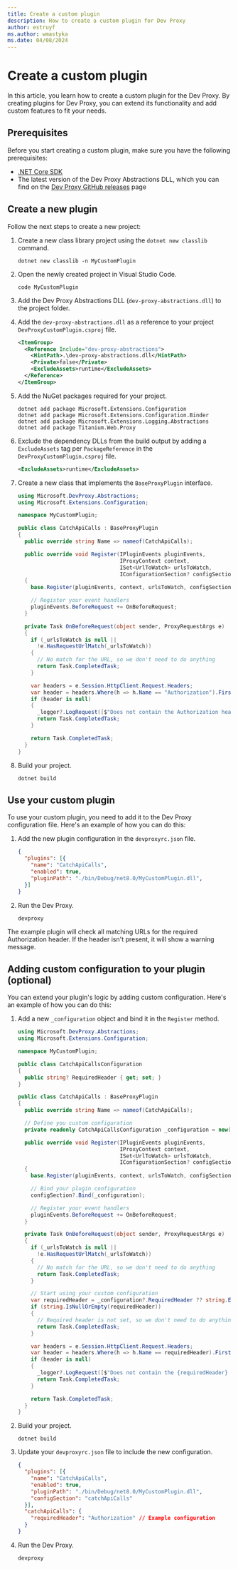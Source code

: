 ```yaml
---
title: Create a custom plugin
description: How to create a custom plugin for Dev Proxy
author: estruyf
ms.author: wmastyka
ms.date: 04/08/2024
---
```


# Create a custom plugin

In this article, you learn how to create a custom plugin for the Dev Proxy. By creating plugins for Dev Proxy, you can extend its functionality and add custom features to fit your needs.

## Prerequisites

Before you start creating a custom plugin, make sure you have the following prerequisites:

- [.NET Core SDK](https://dotnet.microsoft.com/download)
- The latest version of the Dev Proxy Abstractions DLL, which you can find on the [Dev Proxy GitHub releases](https://github.com/microsoft/dev-proxy/releases) page

## Create a new plugin

Follow the next steps to create a new project:

1. Create a new class library project using the `dotnet new classlib` command.

    ```console
    dotnet new classlib -n MyCustomPlugin
    ```

1. Open the newly created project in Visual Studio Code.

    ```console
    code MyCustomPlugin
    ```

1. Add the Dev Proxy Abstractions DLL (`dev-proxy-abstractions.dll`) to the project folder.
1. Add the `dev-proxy-abstractions.dll` as a reference to your project `DevProxyCustomPlugin.csproj` file.

    ```xml
    <ItemGroup>
      <Reference Include="dev-proxy-abstractions">
        <HintPath>.\dev-proxy-abstractions.dll</HintPath>
        <Private>false</Private>
        <ExcludeAssets>runtime</ExcludeAssets>
      </Reference>
    </ItemGroup>
    ```

1. Add the NuGet packages required for your project.

    ```console
    dotnet add package Microsoft.Extensions.Configuration
    dotnet add package Microsoft.Extensions.Configuration.Binder
    dotnet add package Microsoft.Extensions.Logging.Abstractions
    dotnet add package Titanium.Web.Proxy
    ```

1. Exclude the dependency DLLs from the build output by adding a `ExcludeAssets` tag per `PackageReference` in the `DevProxyCustomPlugin.csproj` file.

    ```xml
    <ExcludeAssets>runtime</ExcludeAssets>
    ```

1. Create a new class that implements the `BaseProxyPlugin` interface.

    ```csharp
    using Microsoft.DevProxy.Abstractions;
    using Microsoft.Extensions.Configuration;

    namespace MyCustomPlugin;

    public class CatchApiCalls : BaseProxyPlugin
    {
      public override string Name => nameof(CatchApiCalls);

      public override void Register(IPluginEvents pluginEvents,
                                    IProxyContext context,
                                    ISet<UrlToWatch> urlsToWatch,
                                    IConfigurationSection? configSection = null)
      {
        base.Register(pluginEvents, context, urlsToWatch, configSection);

        // Register your event handlers
        pluginEvents.BeforeRequest += OnBeforeRequest;
      }

      private Task OnBeforeRequest(object sender, ProxyRequestArgs e)
      {
        if (_urlsToWatch is null ||
          !e.HasRequestUrlMatch(_urlsToWatch))
        {
          // No match for the URL, so we don't need to do anything
          return Task.CompletedTask;
        }

        var headers = e.Session.HttpClient.Request.Headers;
        var header = headers.Where(h => h.Name == "Authorization").FirstOrDefault();
        if (header is null)
        {
          _logger?.LogRequest([$"Does not contain the Authorization header"], MessageType.Warning);
          return Task.CompletedTask;
        }

        return Task.CompletedTask;
      }
    }
    ```

1. Build your project.

    ```console
    dotnet build
    ```

## Use your custom plugin

To use your custom plugin, you need to add it to the Dev Proxy configuration file. Here's an example of how you can do this:

1. Add the new plugin configuration in the `devproxyrc.json` file.

    ```json
    {
      "plugins": [{
        "name": "CatchApiCalls",
        "enabled": true,
        "pluginPath": "./bin/Debug/net8.0/MyCustomPlugin.dll",
      }]
    }
    ```

1. Run the Dev Proxy.

    ```console
    devproxy
    ```

The example plugin will check all matching URLs for the required Authorization header. If the header isn't present, it will show a warning message.

## Adding custom configuration to your plugin (optional)

You can extend your plugin's logic by adding custom configuration. Here's an example of how you can do this:

1. Add a new `_configuration` object and bind it in the `Register` method.

    ```csharp
    using Microsoft.DevProxy.Abstractions;
    using Microsoft.Extensions.Configuration;

    namespace MyCustomPlugin;

    public class CatchApiCallsConfiguration
    {
      public string? RequiredHeader { get; set; }
    }

    public class CatchApiCalls : BaseProxyPlugin
    {
      public override string Name => nameof(CatchApiCalls);

      // Define you custom configuration
      private readonly CatchApiCallsConfiguration _configuration = new();

      public override void Register(IPluginEvents pluginEvents,
                                    IProxyContext context,
                                    ISet<UrlToWatch> urlsToWatch,
                                    IConfigurationSection? configSection = null)
      {
        base.Register(pluginEvents, context, urlsToWatch, configSection);

        // Bind your plugin configuration
        configSection?.Bind(_configuration);

        // Register your event handlers
        pluginEvents.BeforeRequest += OnBeforeRequest;
      }

      private Task OnBeforeRequest(object sender, ProxyRequestArgs e)
      {
        if (_urlsToWatch is null ||
          !e.HasRequestUrlMatch(_urlsToWatch))
        {
          // No match for the URL, so we don't need to do anything
          return Task.CompletedTask;
        }

        // Start using your custom configuration
        var requiredHeader = _configuration?.RequiredHeader ?? string.Empty;
        if (string.IsNullOrEmpty(requiredHeader))
        {
          // Required header is not set, so we don't need to do anything
          return Task.CompletedTask;
        }

        var headers = e.Session.HttpClient.Request.Headers;
        var header = headers.Where(h => h.Name == requiredHeader).FirstOrDefault();
        if (header is null)
        {
          _logger?.LogRequest([$"Does not contain the {requiredHeader} header"], MessageType.Warning);
          return Task.CompletedTask;
        }

        return Task.CompletedTask;
      }
    }
    ```

1. Build your project.

    ```console
    dotnet build
    ```
  
1. Update your `devproxyrc.json` file to include the new configuration.

    ```json
    {
      "plugins": [{
        "name": "CatchApiCalls",
        "enabled": true,
        "pluginPath": "./bin/Debug/net8.0/MyCustomPlugin.dll",
        "configSection": "catchApiCalls"
      }],
      "catchApiCalls": {
        "requiredHeader": "Authorization" // Example configuration
      }
    }
    ```

1. Run the Dev Proxy.

    ```console
    devproxy
    ```
